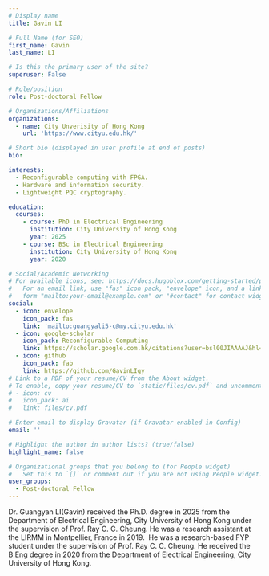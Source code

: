 ```yaml
---
# Display name
title: Gavin LI

# Full Name (for SEO)
first_name: Gavin
last_name: LI

# Is this the primary user of the site?
superuser: False

# Role/position
role: Post-doctoral Fellow

# Organizations/Affiliations
organizations:
  - name: City Unverisity of Hong Kong
    url: 'https://www.cityu.edu.hk/'

# Short bio (displayed in user profile at end of posts)
bio: 

interests:
  - Reconfigurable computing with FPGA.
  - Hardware and information security.
  - Lightweight PQC cryptography. 

education:
  courses:
    - course: PhD in Electrical Engineering
      institution: City University of Hong Kong
      year: 2025
    - course: BSc in Electrical Engineering
      institution: City University of Hong Kong
      year: 2020

# Social/Academic Networking
# For available icons, see: https://docs.hugoblox.com/getting-started/page-builder/#icons
#   For an email link, use "fas" icon pack, "envelope" icon, and a link in the
#   form "mailto:your-email@example.com" or "#contact" for contact widget.
social:
  - icon: envelope
    icon_pack: fas
    link: 'mailto:guangyali5-c@my.cityu.edu.hk'
  - icon: google-scholar
    icon_pack: Reconfigurable Computing
    link: https://scholar.google.com.hk/citations?user=bsl00JIAAAAJ&hl=zh-CN
  - icon: github
    icon_pack: fab
    link: https://github.com/GavinLIgy
# Link to a PDF of your resume/CV from the About widget.
# To enable, copy your resume/CV to `static/files/cv.pdf` and uncomment the lines below.
# - icon: cv
#   icon_pack: ai
#   link: files/cv.pdf

# Enter email to display Gravatar (if Gravatar enabled in Config)
email: ''

# Highlight the author in author lists? (true/false)
highlight_name: false

# Organizational groups that you belong to (for People widget)
#   Set this to `[]` or comment out if you are not using People widget.
user_groups:
  - Post-doctoral Fellow
---
```


Dr. Guangyan LI(Gavin) received the Ph.D. degree in 2025 from the Department of Electrical Engineering, City University of Hong Kong under the supervision of Prof. Ray C. C. Cheung. He was a research assistant at the LIRMM in Montpellier, France in 2019.  He was a research-based FYP student under the supervision of Prof. Ray C. C. Cheung. He received the B.Eng degree in 2020 from the Department of Electrical Engineering, City University of Hong Kong.
